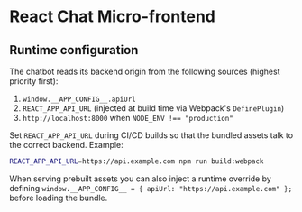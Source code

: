 # React Chat Micro-frontend

## Runtime configuration

The chatbot reads its backend origin from the following sources (highest priority first):

1. `window.__APP_CONFIG__.apiUrl`
2. `REACT_APP_API_URL` (injected at build time via Webpack's `DefinePlugin`)
3. `http://localhost:8000` when `NODE_ENV !== "production"`

Set `REACT_APP_API_URL` during CI/CD builds so that the bundled assets talk to the correct backend. Example:

```bash
REACT_APP_API_URL=https://api.example.com npm run build:webpack
```

When serving prebuilt assets you can also inject a runtime override by defining `window.__APP_CONFIG__ = { apiUrl: "https://api.example.com" };` before loading the bundle.
